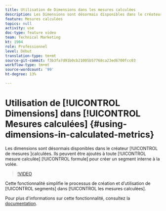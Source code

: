 ```yaml
---
title: Utilisation de Dimensions dans les mesures calculées
description: Les Dimensions sont désormais disponibles dans le créateur de mesures calculées. Ils peuvent être ajoutés à toute formule de mesure calculée pour créer un segment interne à la volée.
feature: Mesures calculées
topics: null
activity: use
doc-type: feature video
team: Technical Marketing
kt: 1904
role: Professionnel
level: Début
translation-type: tm+mt
source-git-commit: f3b3fa7d91b0cb21005b57768ca23ed6700fcc03
workflow-type: tm+mt
source-wordcount: '99'
ht-degree: 13%

---
```



# Utilisation de [!UICONTROL Dimensions] dans [!UICONTROL Mesures calculées] {#using-dimensions-in-calculated-metrics}

 Les dimensions sont désormais disponibles dans le créateur [!UICONTROL  de mesures ]calculées. Ils peuvent être ajoutés à toute [!UICONTROL mesure calculée] [!UICONTROL formule] pour créer un segment interne à la volée.

>[!VIDEO](https://video.tv.adobe.com/v/23723/?quality=12)

Cette fonctionnalité simplifie le processus de création et d’utilisation de [!UICONTROL segments] dans [!UICONTROL les mesures calculées].

Pour plus d&#39;informations sur cette fonctionnalité, consultez la [documentation](https://marketing.adobe.com/resources/help/fr_FR/analytics/calcmetrics/cm_build_metrics.html).
